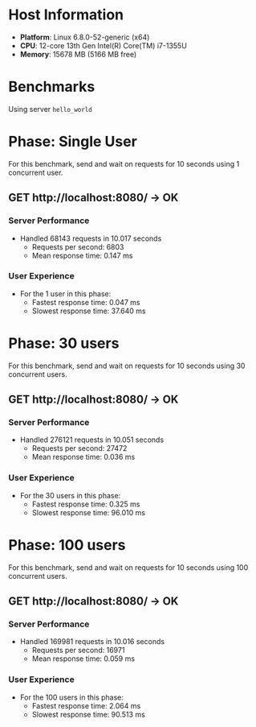 # Host Information

- **Platform**: Linux 6.8.0-52-generic (x64)
- **CPU**: 12-core 13th Gen Intel(R) Core(TM) i7-1355U
- **Memory**: 15678 MB (5166 MB free)

# Benchmarks

Using server `hello_world`

# Phase: Single User

For this benchmark, send and wait on requests for 10 seconds using 1 concurrent user.


## GET http://localhost:8080/ -> OK

### Server Performance

- Handled 68143 requests in 10.017 seconds
  - Requests per second: 6803
  - Mean response time: 0.147 ms

### User Experience

- For the 1 user in this phase:
  - Fastest response time: 0.047 ms
  - Slowest response time: 37.640 ms


# Phase: 30 users

For this benchmark, send and wait on requests for 10 seconds using 30 concurrent users.


## GET http://localhost:8080/ -> OK

### Server Performance

- Handled 276121 requests in 10.051 seconds
  - Requests per second: 27472
  - Mean response time: 0.036 ms

### User Experience

- For the 30 users in this phase:
  - Fastest response time: 0.325 ms
  - Slowest response time: 96.010 ms


# Phase: 100 users

For this benchmark, send and wait on requests for 10 seconds using 100 concurrent users.


## GET http://localhost:8080/ -> OK

### Server Performance

- Handled 169981 requests in 10.016 seconds
  - Requests per second: 16971
  - Mean response time: 0.059 ms

### User Experience

- For the 100 users in this phase:
  - Fastest response time: 2.064 ms
  - Slowest response time: 90.513 ms

